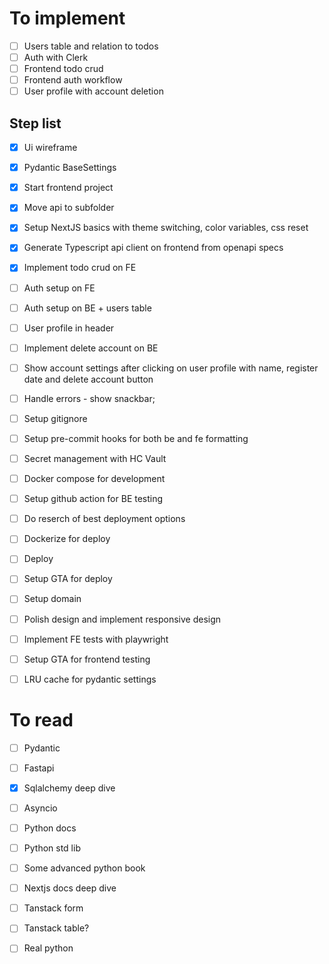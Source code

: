 # To implement

- [ ] Users table and relation to todos
- [ ] Auth with Clerk
- [ ] Frontend todo crud
- [ ] Frontend auth workflow
- [ ] User profile with account deletion

## Step list

- [x] Ui wireframe
- [x] Pydantic BaseSettings
- [x] Start frontend project
- [x] Move api to subfolder
- [x] Setup NextJS basics with theme switching, color variables, css reset
- [x] Generate Typescript api client on frontend from openapi specs
- [x] Implement todo crud on FE
- [ ] Auth setup on FE
- [ ] Auth setup on BE + users table
- [ ] User profile in header
- [ ] Implement delete account on BE
- [ ] Show account settings after clicking on user profile with name, register date and delete account button
- [ ] Handle errors - show snackbar;

- [ ] Setup gitignore
- [ ] Setup pre-commit hooks for both be and fe formatting
- [ ] Secret management with HC Vault
- [ ] Docker compose for development
- [ ] Setup github action for BE testing
- [ ] Do reserch of best deployment options
- [ ] Dockerize for deploy
- [ ] Deploy
- [ ] Setup GTA for deploy
- [ ] Setup domain
- [ ] Polish design and implement responsive design
- [ ] Implement FE tests with playwright
- [ ] Setup GTA for frontend testing
- [ ] LRU cache for pydantic settings


# To read

- [ ] Pydantic
- [ ] Fastapi
- [x] Sqlalchemy deep dive
- [ ] Asyncio
- [ ] Python docs
- [ ] Python std lib
- [ ] Some advanced python book
- [ ] Nextjs docs deep dive
- [ ] Tanstack form
- [ ] Tanstack table?
- [ ] Real python



